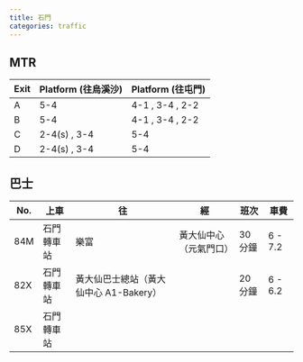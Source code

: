 ```yaml
---
title: 石門
categories: traffic
---
```


## MTR

| Exit | Platform (往烏溪沙) | Platform (往屯門)  |
| ---- | --------------- | --------------- |
| A    | 5-4             | 4-1 , 3-4 , 2-2 |
| B    | 5-4             | 4-1 , 3-4 , 2-2 |
| C    | 2-4(s) , 3-4    | 5-4             |
| D    | 2-4(s) , 3-4    | 5-4             |

## 巴士

| No. | 上車       | 往                                     | 經                     | 班次    | 車費    |
| ------ | ---------- | -------------------------------------- | ---------------------- | ------- | ------- |
| 84M    | 石門轉車站 | 樂富                                   | 黃大仙中心（元氣門口） | 30 分鐘 | 6 - 7.2 |
| 82X    | 石門轉車站 | 黃大仙巴士總站（黃大仙中心 A1-Bakery） |                        | 20 分鐘 | 6 - 6.2 |
| 85X    | 石門轉車站 |  |                        |  |  |
